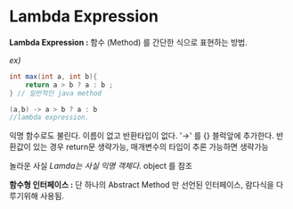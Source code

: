 # Lambda Expression

**Lambda Expression :** 함수 (Method) 를 간단한 식으로 표현하는 방법.

*ex)*

```java
int max(int a, int b){
	return a > b ? a : b ;
} // 일반적인 java method

(a,b) -> a > b ? a : b 
//lambda expression. 
```

익명 함수로도 불린다. 이름이 없고 반환타입이 없다. '→' 를 {} 블럭앞에 추가한다. 반환값이 있는 경우 return문 생략가능, 매개변수의 타입이 추론 가능하면 생략가능 

놀라운 사실 *Lamda는 사실 익명 객체다.* object 를 참조 

**함수형 인터페이스 :** 단 하나의 Abstract Method 만 선언된 인터페이스, 람다식을 다루기위해 사용됨.
